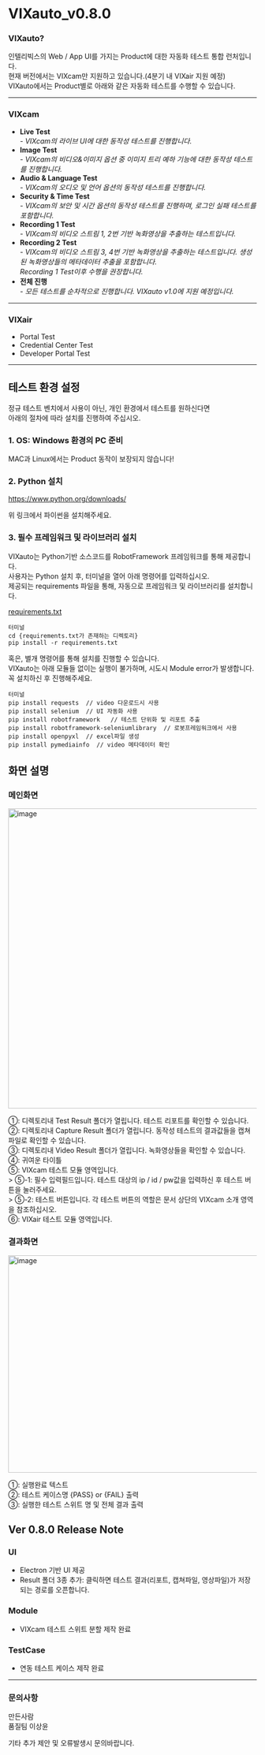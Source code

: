 # VIXauto_v0.8.0
### VIXauto?  
인텔리빅스의 Web / App UI를 가지는 Product에 대한 자동화 테스트 통합 런처입니다.         
현재 버전에서는 VIXcam만 지원하고 있습니다.(4분기 내 VIXair 지원 예정)   
VIXauto에서는 Product별로 아래와 같은 자동화 테스트를 수행할 수 있습니다.   
*****
### VIXcam
- __Live Test__   
       - *VIXcam의 라이브 UI에 대한 동작성 테스트를 진행합니다.*
- __Image Test__   
       -  *VIXcam의 비디오&이미지 옵션 중 이미지 트리 예하 기능에 대한 동작성 테스트를 진행합니다.*
- __Audio & Language Test__   
       -  *VIXcam의 오디오 및 언어 옵션의 동작성 테스트를 진행합니다.*
- __Security & Time Test__   
       -  *VIXcam의 보안 및 시간 옵션의 동작성 테스트를 진행하며, 로그인 실패 테스트를 포함합니다.*
- __Recording 1 Test__   
       -  *VIXcam의 비디오 스트림 1, 2번 기반 녹화영상을 추출하는 테스트입니다.*
- __Recording 2 Test__   
       -   *VIXcam의 비디오 스트림 3, 4번 기반 녹화영상을 추출하는 테스트입니다. 생성된 녹화영상들의 메타데이터 추출을 포함합니다.   
Recording 1 Test이후 수행을 권장합니다.*
- __전체 진행__   
       -   *모든 테스트를 순차적으로 진행합니다. VIXauto v1.0에 지원 예정입니다.*
*****
### VIXair
- Portal Test
- Credential Center Test
- Developer Portal Test
*****

## 테스트 환경 설정   

   정규 테스트 벤치에서 사용이 아닌, 개인 환경에서 테스트를 원하신다면   
   아래의 절차에 따라 설치를 진행하여 주십시오.   

### 1. OS: Windows 환경의 PC 준비
MAC과 Linux에서는 Product 동작이 보장되지 않습니다!

      
### 2. Python 설치 
https://www.python.org/downloads/   
   
   
위 링크에서 파이썬을 설치해주세요.

### 3. 필수 프레임워크 및 라이브러리 설치
VIXauto는 Python기반 소스코드를 RobotFramework 프레임워크를 통해 제공합니다.      
사용자는 Python 설치 후, 터미널을 열어 아래 명령어를 입력하십시오.   
제공되는 requirements 파일을 통해, 자동으로 프레임워크 및 라이브러리를 설치합니다.   

   
[requirements.txt](https://github.com/user-attachments/files/21526530/requirements.txt)

```
터미널
cd {requirements.txt가 존재하는 디렉토리}
pip install -r requirements.txt   
```
      
혹은, 별개 명령어를 통해 설치를 진행할 수 있습니다.      
VIXauto는 아래 모듈들 없이는 실행이 불가하며, 시도시 Module error가 발생합니다. 꼭 설치하신 후 진행해주세요.

```
터미널
pip install requests  // video 다운로드시 사용
pip install selenium  // UI 자동화 사용
pip install robotframework   // 테스트 단위화 및 리포트 추출
pip install robotframework-seleniumlibrary  // 로봇프레임워크에서 사용
pip install openpyxl  // excel파일 생성
pip install pymediainfo  // video 메타데이터 확인
```

## 화면 설명   
### 메인화면   
   <img width="740" height="609" alt="image" src="https://github.com/user-attachments/assets/e66f6dee-a414-4190-9930-20abdf57f8e2" />

①: 디렉토리내 Test Result 폴더가 열립니다. 테스트 리포트를 확인할 수 있습니다.   
②: 디렉토리내 Capture Result 폴더가 열립니다. 동작성 테스트의 결과값들을 캡쳐파일로 확인할 수 있습니다.   
③: 디렉토리내 Video Result 폴더가 열립니다. 녹화영상들을 확인할 수 있습니다.   
④: 귀여운 타이틀   
⑤: VIXcam 테스트 모듈 영역입니다.   
    > ⑤-1: 필수 입력필드입니다. 테스트 대상의 ip / id / pw값을 입력하신 후 테스트 버튼을 눌러주세요.   
    > ⑤-2: 테스트 버튼입니다. 각 테스트 버튼의 역할은 문서 상단의 VIXcam 소개 영역을 참조하십시오.   
⑥: VIXair 테스트 모듈 영역입니다.   

### 결과화면   
   <img width="587" height="441" alt="image" src="https://github.com/user-attachments/assets/b2a9916b-cc10-4ba2-b835-1d4438fd3667" />


①: 실행완료 텍스트   
②: 테스트 케이스명  {PASS} or {FAIL} 출력   
③: 실행한 테스트 스위트 명 및 전체 결과 출력   



## Ver 0.8.0 Release Note
### UI
- Electron 기반 UI 제공   
- Result 폴더 3종 추가: 클릭하면 테스트 결과(리포트, 캡쳐파일, 영상파일)가 저장되는 경로를 오픈합니다.

### Module   
- VIXcam 테스트 스위트 분할 제작 완료



### TestCase   
- 연동 테스트 케이스 제작 완료



*****

### 문의사항
만든사람   
품질팀 이상윤   

   기타 추가 제안 및 오류발생시 문의바랍니다.


